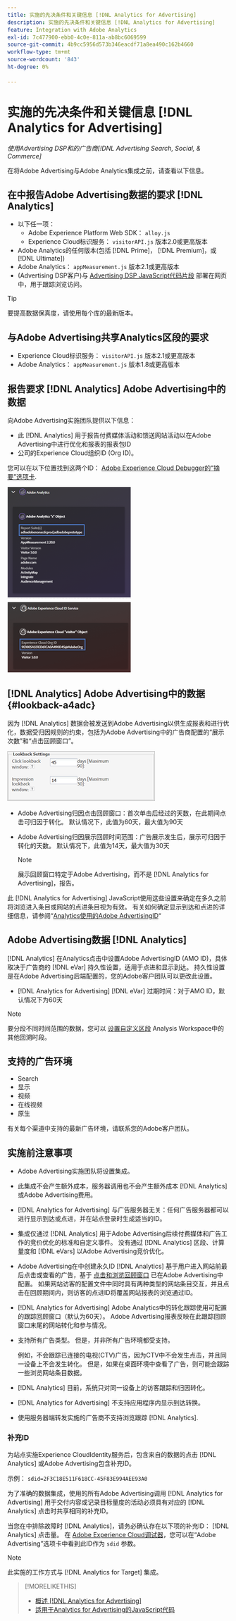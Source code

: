 ```yaml
---
title: 实施的先决条件和关键信息 [!DNL Analytics for Advertising]
description: 实施的先决条件和关键信息 [!DNL Analytics for Advertising]
feature: Integration with Adobe Analytics
exl-id: 7c477900-ebb0-4c0e-811a-ab8bc6069599
source-git-commit: 4b9cc5956d573b346eacdf71a8ea490c162b4660
workflow-type: tm+mt
source-wordcount: '843'
ht-degree: 0%

---
```


# 实施的先决条件和关键信息 [!DNL Analytics for Advertising]

*使用Advertising DSP和的广告商[!DNL Advertising Search, Social, & Commerce]*

在将Adobe Advertising与Adobe Analytics集成之前，请查看以下信息。

## 在中报告Adobe Advertising数据的要求 [!DNL Analytics]

* 以下任一项：
   * Adobe Experience Platform Web SDK： `alloy.js`
   * Experience Cloud标识服务： `visitorAPI.js` 版本2.0或更高版本
* Adobe Analytics的任何版本(包括 [!DNL Prime]， [!DNL Premium]，或 [!DNL Ultimate])
* Adobe Analytics： `appMeasurement.js` 版本2.1或更高版本
* (Advertising DSP客户)与 [Advertising DSP JavaScript代码片段](javascript.md) 部署在网页中，用于跟踪浏览访问。

>[!TIP]
>
>要提高数据保真度，请使用每个库的最新版本。

## 与Adobe Advertising共享Analytics区段的要求

* Experience Cloud标识服务： `visitorAPI.js` 版本2.1或更高版本
* Adobe Analytics： `appMeasurement.js` 版本1.8或更高版本

## 报告要求 [!DNL Analytics] Adobe Advertising中的数据

向Adobe Advertising实施团队提供以下信息：

* 此 [!DNL Analytics] 用于报告付费媒体活动和馈送网站活动以在Adobe Advertising中进行优化和报表的报表包ID
* 公司的Experience Cloud组织ID (Org ID)。

您可以在以下位置找到这两个ID： [Adobe Experience Cloud Debugger的“摘要”选项卡](https://experienceleague.adobe.com/docs/debugger/using-v2/summary.html).

![“Experience Cloud Debugger摘要”屏幕](/help/integrations/assets/a4adc-debugger-summary.png)

## [!DNL Analytics] Adobe Advertising中的数据 {#lookback-a4adc}

因为 [!DNL Analytics] 数据会被发送到Adobe Advertising以供生成报表和进行优化，数据受归因规则的约束，包括为Adobe Advertising中的广告商配置的“展示次数”和“点击回顾窗口”。

![Adobe Advertising中的广告商级别回顾窗口设置](/help/integrations/assets/a4adc-lookbacks.png)

* Adobe Advertising归因点击回顾窗口：首次单击后经过的天数，在此期间点击可归因于转化。 默认情况下，此值为60天，最大值为90天
* Adobe Advertising归因展示回顾时间范围：广告展示发生后，展示可归因于转化的天数。 默认情况下，此值为14天，最大值为30天

  >[!NOTE]
  >
  > 展示回顾窗口特定于Adobe Advertising，而不是 [!DNL Analytics for Advertising]，报告。

此 [!DNL Analytics for Advertising] JavaScript使用这些设置来确定在多久之前将浏览进入条目或网站的点进条目视为有效。 有关如何确定显示到达和点进的详细信息，请参阅“[Analytics使用的Adobe AdvertisingID](ids.md)“

## Adobe Advertising数据 [!DNL Analytics]

[!DNL Analytics] 在Analytics点击中设置Adobe AdvertisingID (AMO ID)，具体取决于广告商的 [!DNL eVar] 持久性设置，适用于点进和显示到达。 持久性设置是在Adobe Advertising后端配置的，您的Adobe客户团队可以更改此设置。

* [!DNL Analytics for Advertising] [!DNL eVar] 过期时间：对于AMO ID，默认情况下为60天

>[!NOTE]
>
>要分段不同时间范围的数据，您可以 [设置自定义区段](https://experienceleague.adobe.com/docs/analytics/components/segmentation/segmentation-workflow/seg-build.html) Analysis Workspace中的其他回溯时段。

## 支持的广告环境

* Search
* 显示
* 视频
* 在线视频
* 原生

有关每个渠道中支持的最新广告环境，请联系您的Adobe客户团队。

## 实施前注意事项

* Adobe Advertising实施团队将设置集成。

* 此集成不会产生额外成本，服务器调用也不会产生额外成本 [!DNL Analytics] 或Adobe Advertising费用。

* [!DNL Analytics for Advertising] 与广告服务器无关：任何广告服务器都可以进行显示到达或点进，并在站点登录时生成适当的ID。

* 集成仅通过 [!DNL Analytics] 用于Adobe Advertising后续付费媒体和广告工作的竞价优化的标准和自定义事件。 没有通过 [!DNL Analytics] 区段、计算量度和 [!DNL eVars] 以Adobe Advertising竞价优化。

* Adobe Advertising在中创建永久ID [!DNL Analytics] 基于用户进入网站前最后点击或查看的广告，基于 [点击和浏览回顾窗口](#lookback-a4adc) 已在Adobe Advertising中配置。 如果网站访客的配置文件中同时具有两种类型的网站条目交互，并且点击在回顾期间内，则访客的点进ID将覆盖网站报表的浏览通过ID。

* [!DNL Analytics for Advertising] Adobe Analytics中的转化跟踪使用可配置的跟踪回顾窗口（默认为60天）。 Adobe Advertising报表反映在此跟踪回顾窗口末尾的网站转化和参与情况。

* 支持所有广告类型。 但是，并非所有广告环境都受支持。

  例如，不会跟踪已连接的电视(CTV)广告，因为CTV中不会发生点击，并且同一设备上不会发生转化。 但是，如果在桌面环境中查看了广告，则可能会跟踪一些浏览网站条目数据。

* [!DNL Analytics] 目前，系统只对同一设备上的访客跟踪和归因转化。

* [!DNL Analytics for Advertising] 不支持应用程序内显示到达转换。

* 使用服务器端转发实施的广告商不支持浏览跟踪 [!DNL Analytics].

### 补充ID

为站点实施Experience CloudIdentity服务后，包含来自的数据的点击 [!DNL Analytics] 或Adobe Advertising包含补充ID。

示例： `sdid=2F3C18E511F618CC-45F83E994AEE93A0`

为了准确的数据集成，使用的所有Adobe Advertising调用 [!DNL Analytics for Advertising] 用于交付内容或记录目标量度的活动必须具有对应的 [!DNL Analytics] 点击时共享相同的补充ID。

当您在中排除故障时 [!DNL Analytics]，请务必确认存在以下项的补充ID： [!DNL Analytics] 点击量。 在 [Adobe Experience Cloud调试器](https://experienceleague.adobe.com/docs/debugger/using-v2/summary.html)，您可以在“Adobe Advertising”选项卡中看到此ID作为 `sdid` 参数。

>[!NOTE]
>
> 此实施的工作方式与 [!DNL Analytics for Target] 集成。

>[!MORELIKETHIS]
>
>* [概述 [!DNL Analytics for Advertising]](overview.md)
>* [适用于Analytics for Advertising的JavaScript代码](/help/integrations/analytics/javascript.md)
